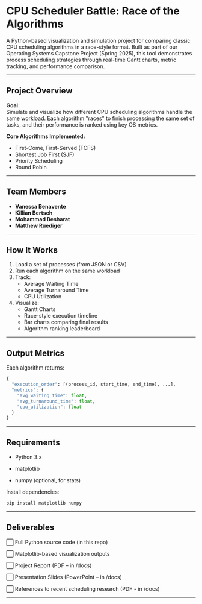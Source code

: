 # CPU Scheduler Battle: Race of the Algorithms

A Python-based visualization and simulation project for comparing classic CPU scheduling algorithms in a race-style format. Built as part of our Operating Systems Capstone Project (Spring 2025), this tool demonstrates process scheduling strategies through real-time Gantt charts, metric tracking, and performance comparison.

---

## Project Overview

**Goal:**  
Simulate and visualize how different CPU scheduling algorithms handle the same workload. Each algorithm "races" to finish processing the same set of tasks, and their performance is ranked using key OS metrics.

**Core Algorithms Implemented:**
- First-Come, First-Served (FCFS)
- Shortest Job First (SJF)
- Priority Scheduling
- Round Robin

---

## Team Members
- **Vanessa Benavente**
- **Killian Bertsch**  
- **Mohammad Besharat** 
- **Matthew Ruediger** 

---

## How It Works

1. Load a set of processes (from JSON or CSV)
2. Run each algorithm on the same workload
3. Track:
   - Average Waiting Time
   - Average Turnaround Time
   - CPU Utilization
4. Visualize:
   - Gantt Charts
   - Race-style execution timeline
   - Bar charts comparing final results
   - Algorithm ranking leaderboard

---

## Output Metrics

Each algorithm returns:
```python
{
  "execution_order": [(process_id, start_time, end_time), ...],
  "metrics": {
    "avg_waiting_time": float,
    "avg_turnaround_time": float,
    "cpu_utilization": float
  }
}
```

---

## Requirements

- Python 3.x

- matplotlib

- numpy (optional, for stats)

Install dependencies:

``` bash
pip install matplotlib numpy
```

---

## Deliverables

⬜️ Full Python source code (in this repo)

⬜️ Matplotlib-based visualization outputs

⬜️ Project Report (PDF – in /docs)

⬜️ Presentation Slides (PowerPoint – in /docs)

⬜️ References to recent scheduling research (PDF - in /docs)

---
